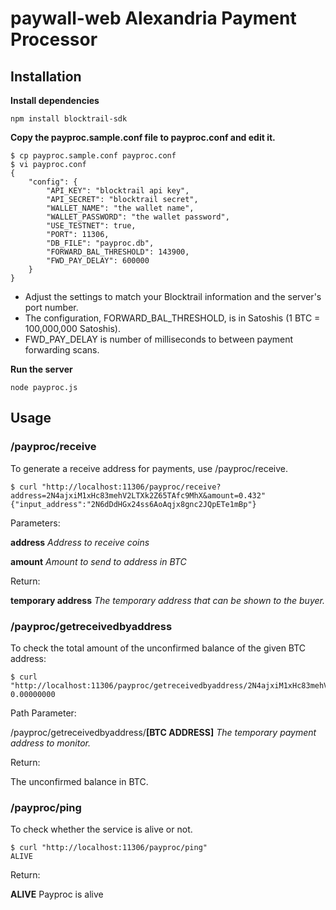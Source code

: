# paywall-web Alexandria Payment Processor

## Installation

**Install dependencies**

```
npm install blocktrail-sdk
```

**Copy the payproc.sample.conf file to payproc.conf and edit it.**

```
$ cp payproc.sample.conf payproc.conf
$ vi payproc.conf
{
	"config": {
		"API_KEY": "blocktrail api key",
		"API_SECRET": "blocktrail secret",
		"WALLET_NAME": "the wallet name",
		"WALLET_PASSWORD": "the wallet password",
		"USE_TESTNET": true,
		"PORT": 11306,
		"DB_FILE": "payproc.db",
		"FORWARD_BAL_THRESHOLD": 143900,
		"FWD_PAY_DELAY": 600000
	}
}
```

* Adjust the settings to match your Blocktrail information and the server's port number.
* The configuration, FORWARD_BAL_THRESHOLD, is in Satoshis (1 BTC = 100,000,000 Satoshis).
* FWD_PAY_DELAY is number of milliseconds to between payment forwarding scans.


**Run the server**

```
node payproc.js
```

## Usage

### /payproc/receive

To generate a receive address for payments, use /payproc/receive.

```
$ curl "http://localhost:11306/payproc/receive?address=2N4ajxiM1xHc83mehV2LTXk2Z65TAfc9MhX&amount=0.432"
{"input_address":"2N6dDdHGx24ss6AoAqjx8gnc2JQpETe1mBp"}
```

Parameters:

**address** _Address to receive coins_

**amount** _Amount to send to address in BTC_

Return:

**temporary address** _The temporary address that can be shown to the buyer._

### /payproc/getreceivedbyaddress

To check the total amount of the unconfirmed balance of the given BTC address:

```
$ curl "http://localhost:11306/payproc/getreceivedbyaddress/2N4ajxiM1xHc83mehV2LTXk2Z65TAfc9MhX"
0.00000000
```

Path Parameter:

/payproc/getreceivedbyaddress/**[BTC ADDRESS]**  _The temporary payment address to monitor._

Return:

The unconfirmed balance in BTC.

### /payproc/ping

To check whether the service is alive or not.

```
$ curl "http://localhost:11306/payproc/ping"
ALIVE
```

Return:

**ALIVE** Payproc is alive

